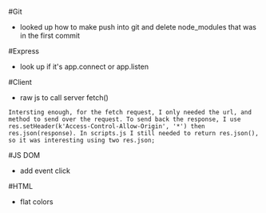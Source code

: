#Git
- looked up how to make push into git and delete node_modules that was in the first commit

#Express
- look up if it's app.connect or app.listen


#Client
- raw js to call server fetch()

``
Intersting enough, for the fetch request, I only needed the url, and method to send over the request. To send back the response, I use res.setHeader(k'Access-Control-Allow-Origin', '*') then res.json(response). In scripts.js I still needed to return res.json(), so it was interesting using two res.json;
``

#JS DOM
- add event click

#HTML
- flat colors